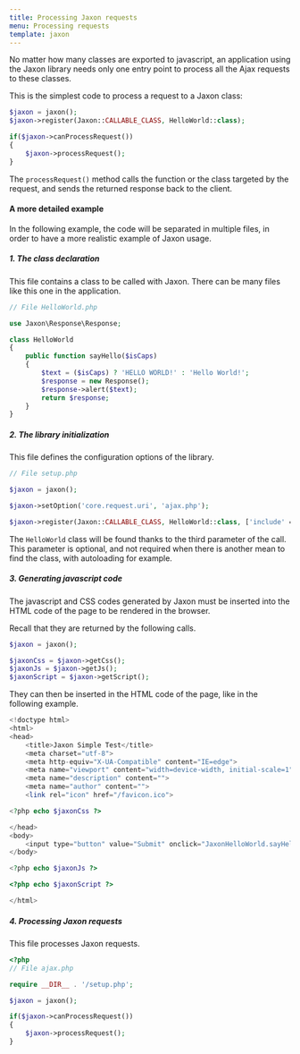 ```yaml
---
title: Processing Jaxon requests
menu: Processing requests
template: jaxon
---
```


No matter how many classes are exported to javascript, an application using the Jaxon library needs only one entry point to process all the Ajax requests to these classes.

This is the simplest code to process a request to a Jaxon class:

```php
$jaxon = jaxon();
$jaxon->register(Jaxon::CALLABLE_CLASS, HelloWorld::class);

if($jaxon->canProcessRequest())
{
    $jaxon->processRequest();
}
```

The `processRequest()` method calls the function or the class targeted by the request, and sends the returned response back to the client.

#### A more detailed example

In the following example, the code will be separated in multiple files, in order to have a more realistic example of Jaxon usage.

##### 1. The class declaration

This file contains a class to be called with Jaxon.
There can be many files like this one in the application.

```php
// File HelloWorld.php

use Jaxon\Response\Response;

class HelloWorld
{
    public function sayHello($isCaps)
    {
        $text = ($isCaps) ? 'HELLO WORLD!' : 'Hello World!';
        $response = new Response();
        $response->alert($text);
        return $response;
    }
}
```

##### 2. The library initialization

This file defines the configuration options of the library.

```php
// File setup.php

$jaxon = jaxon();

$jaxon->setOption('core.request.uri', 'ajax.php');

$jaxon->register(Jaxon::CALLABLE_CLASS, HelloWorld::class, ['include' => __DIR__ . '/HelloWorld.php']);
```

The `HelloWorld` class will be found thanks to the third parameter of the call.
This parameter is optional, and not required when there is another mean to find the class, with autoloading for example.

##### 3. Generating javascript code

The javascript and CSS codes generated by Jaxon must be inserted into the HTML code of the page to be rendered in the browser.

Recall that they are returned by the following calls.

```php
$jaxon = jaxon();

$jaxonCss = $jaxon->getCss();
$jaxonJs = $jaxon->getJs();
$jaxonScript = $jaxon->getScript();
```

They can then be inserted in the HTML code of the page, like in the following example.

```php
<!doctype html>
<html>
<head>
    <title>Jaxon Simple Test</title>
    <meta charset="utf-8">
    <meta http-equiv="X-UA-Compatible" content="IE=edge">
    <meta name="viewport" content="width=device-width, initial-scale=1">
    <meta name="description" content="">
    <meta name="author" content="">
    <link rel="icon" href="/favicon.ico">

<?php echo $jaxonCss ?>

</head>
<body>
    <input type="button" value="Submit" onclick="JaxonHelloWorld.sayHello(1);return false;" />
</body>

<?php echo $jaxonJs ?>

<?php echo $jaxonScript ?>

</html>
```

##### 4. Processing Jaxon requests

This file processes Jaxon requests.

```php
<?php
// File ajax.php

require __DIR__ . '/setup.php';

$jaxon = jaxon();

if($jaxon->canProcessRequest())
{
    $jaxon->processRequest();
}
```
